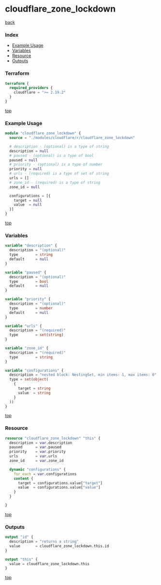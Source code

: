 # cloudflare_zone_lockdown

[back](../cloudflare.md)

### Index

- [Example Usage](#example-usage)
- [Variables](#variables)
- [Resource](#resource)
- [Outputs](#outputs)

### Terraform

```terraform
terraform {
  required_providers {
    cloudflare = ">= 2.19.2"
  }
}
```

[top](#index)

### Example Usage

```terraform
module "cloudflare_zone_lockdown" {
  source = "./modules/cloudflare/r/cloudflare_zone_lockdown"

  # description - (optional) is a type of string
  description = null
  # paused - (optional) is a type of bool
  paused = null
  # priority - (optional) is a type of number
  priority = null
  # urls - (required) is a type of set of string
  urls = []
  # zone_id - (required) is a type of string
  zone_id = null

  configurations = [{
    target = null
    value  = null
  }]
}
```

[top](#index)

### Variables

```terraform
variable "description" {
  description = "(optional)"
  type        = string
  default     = null
}

variable "paused" {
  description = "(optional)"
  type        = bool
  default     = null
}

variable "priority" {
  description = "(optional)"
  type        = number
  default     = null
}

variable "urls" {
  description = "(required)"
  type        = set(string)
}

variable "zone_id" {
  description = "(required)"
  type        = string
}

variable "configurations" {
  description = "nested block: NestingSet, min items: 1, max items: 0"
  type = set(object(
    {
      target = string
      value  = string
    }
  ))
}
```

[top](#index)

### Resource

```terraform
resource "cloudflare_zone_lockdown" "this" {
  description = var.description
  paused      = var.paused
  priority    = var.priority
  urls        = var.urls
  zone_id     = var.zone_id

  dynamic "configurations" {
    for_each = var.configurations
    content {
      target = configurations.value["target"]
      value  = configurations.value["value"]
    }
  }

}
```

[top](#index)

### Outputs

```terraform
output "id" {
  description = "returns a string"
  value       = cloudflare_zone_lockdown.this.id
}

output "this" {
  value = cloudflare_zone_lockdown.this
}
```

[top](#index)